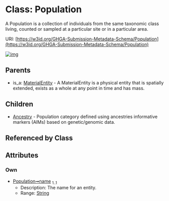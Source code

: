 
# Class: Population


A Population is a collection of individuals from the same taxonomic class living, counted or sampled at a particular site or in a particular area.

URI: [https://w3id.org/GHGA-Submission-Metadata-Schema/Population](https://w3id.org/GHGA-Submission-Metadata-Schema/Population)


[![img](https://yuml.me/diagram/nofunky;dir:TB/class/[Population&#124;name:string]^-[Ancestry],[MaterialEntity]^-[Population],[MaterialEntity],[Ancestry])](https://yuml.me/diagram/nofunky;dir:TB/class/[Population&#124;name:string]^-[Ancestry],[MaterialEntity]^-[Population],[MaterialEntity],[Ancestry])

## Parents

 *  is_a: [MaterialEntity](MaterialEntity.md) - A MaterialEntity is a physical entity that is spatially extended, exists as a whole at any point in time and has mass.

## Children

 * [Ancestry](Ancestry.md) - Population category defined using ancestries informative markers (AIMs) based on genetic/genomic data.

## Referenced by Class


## Attributes


### Own

 * [Population➞name](Population_name.md)  <sub>1..1</sub>
     * Description: The name for an entity.
     * Range: [String](types/String.md)
